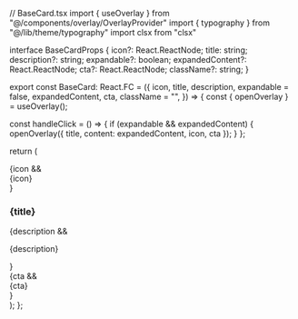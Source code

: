 // BaseCard.tsx
import { useOverlay } from "@/components/overlay/OverlayProvider"
import { typography } from "@/lib/theme/typography"
import clsx from "clsx"

interface BaseCardProps {
icon?: React.ReactNode;
title: string;
description?: string;
expandable?: boolean;
expandedContent?: React.ReactNode;
cta?: React.ReactNode;
className?: string;
}

export const BaseCard: React.FC<BaseCardProps> = ({
icon,
title,
description,
expandable = false,
expandedContent,
cta,
className = "",
}) => {
const { openOverlay } = useOverlay();

const handleClick = () => {
if (expandable && expandedContent) {
openOverlay({ title, content: expandedContent, icon, cta });
}
};

return (
<div
className={clsx(
"group rounded-xl border border-white/10 bg-white/5 p-6 transition hover:shadow-xl hover:backdrop-blur-md",
className
)}
onClick={handleClick} >
<div className="flex items-start gap-4">
{icon && <div className={typography.icon}>{icon}</div>}
<div>
<h3 className="text-white font-semibold text-lg">{title}</h3>
{description && <p className="text-sm text-white/70 mt-1">{description}</p>}
</div>
</div>
{cta && <div className="mt-6 text-sm text-white/80">{cta}</div>}
</div>
);
};
